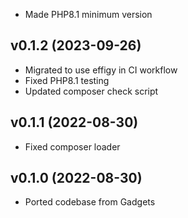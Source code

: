 * Made PHP8.1 minimum version

## v0.1.2 (2023-09-26)
* Migrated to use effigy in CI workflow
* Fixed PHP8.1 testing
* Updated composer check script

## v0.1.1 (2022-08-30)
* Fixed composer loader

## v0.1.0 (2022-08-30)
* Ported codebase from Gadgets
